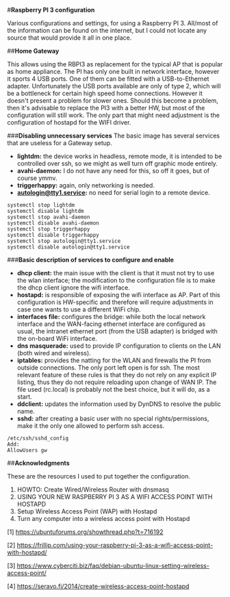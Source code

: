 #**Raspberry PI 3 configuration**

Various configurations and settings, for using a Raspberry PI 3.
All/most of the information can be found on the internet, but I could not locate any source that would provide it all in one place.

##**Home Gateway**

This allows using the RBPI3 as replacement for the typical AP that is popular as home appliance.
The PI has only one built in network interface, however it sports 4 USB ports. One of them can be fitted with a USB-to-Ethernet adapter. Unfortunately the USB ports available are only of type 2, which will be a bottleneck for certain high speed home connections. However it doesn't present a problem for slower ones.
Should this become a problem, then it's advisable to replace the PI3 with a better HW, but most of the configuration will still work. The only part that might need adjustment is the configuration of hostapd for the WIFI driver.

###**Disabling unnecessary services**
The basic image has several services that are useless for a Gateway setup.
 - **lightdm:** the device works in headless, remote mode, it is intended to be controlled over ssh, so we might as well turn off graphic mode entirely.
 - **avahi-daemon:** I do not have any need for this, so off it goes, but of course ymmv.
 - **triggerhappy:** again, only networking is needed.
 - **autologin@tty1.service:** no need for serial login to a remote device.

````
systemctl stop lightdm
systemctl disable lightdm
systemctl stop avahi-daemon
systemctl disable avahi-daemon
systemctl stop triggerhappy
systemctl disable triggerhappy
systemctl stop autologin@tty1.service
systemctl disable autologin@tty1.service
````

###**Basic description of services to configure and enable**

 - **dhcp client:** the main issue with the client is that it must not try to use the wlan interface; the modification to the configuration file is to make the dhcp client ignore the wifi interface.
 - **hostapd:** is responsible of exposing the wifi interface as AP. Part of this configuration is HW-specific and therefore will require adjustments in case one wants to use a different WiFi chip.
 - **interfaces file:** configures the bridge: while both the local network interface and the WAN-facing ethernet interface are configured as usual, the intranet ethernet port (from the USB adapter) is bridged with the on-board WiFi interface.
 - **dns masquerade:** used to provide IP configuration to clients on the LAN (both wired and wireless).
 - **iptables:** provides the natting for the WLAN and firewalls the PI from outside connections. The only port left open is for ssh. The most relevant feature of these rules is that they do not rely on any explicit IP listing, thus they do not require reloading upon change of WAN IP. The file used (rc.local) is probably not the best choice, but it will do, as a start.
 - **ddclient:** updates the information used by DynDNS to resolve the public name.
 - **sshd:** after creating a basic user with no special rights/permissions, make it the only one allowed to perform ssh access.
````
/etc/ssh/sshd_config
Add:
AllowUsers gw
````

##**Acknowledgments**

These are the resources I used to put together the configuration.

 1. HOWTO: Create Wired/Wireless Router with dnsmasq
 2. USING YOUR NEW RASPBERRY PI 3 AS A WIFI ACCESS POINT WITH HOSTAPD
 3. Setup Wireless Access Point (WAP) with Hostapd
 4. Turn any computer into a wireless access point with Hostapd

[1] https://ubuntuforums.org/showthread.php?t=716192

[2] https://frillip.com/using-your-raspberry-pi-3-as-a-wifi-access-point-with-hostapd/

[3] https://www.cyberciti.biz/faq/debian-ubuntu-linux-setting-wireless-access-point/

[4] https://seravo.fi/2014/create-wireless-access-point-hostapd

